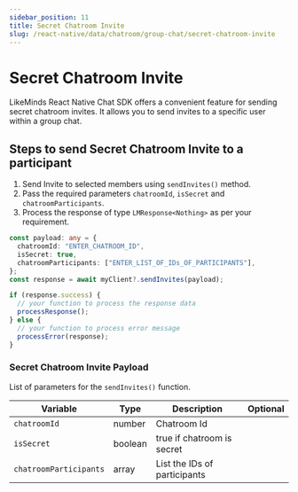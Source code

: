 ```yaml
---
sidebar_position: 11
title: Secret Chatroom Invite
slug: /react-native/data/chatroom/group-chat/secret-chatroom-invite
---
```


# Secret Chatroom Invite

LikeMinds React Native Chat SDK offers a convenient feature for sending secret chatroom invites. It allows you to send invites to a specific user within a group chat.

## Steps to send Secret Chatroom Invite to a participant

1. Send Invite to selected members using `sendInvites()` method.
2. Pass the required parameters `chatroomId`, `isSecret` and `chatroomParticipants`.
3. Process the response of type `LMResponse<Nothing>` as per your requirement.

```ts
const payload: any = {
  chatroomId: "ENTER_CHATROOM_ID",
  isSecret: true,
  chatroomParticipants: ["ENTER_LIST_OF_IDs_OF_PARTICIPANTS"],
};
const response = await myClient?.sendInvites(payload);

if (response.success) {
  // your function to process the response data
  processResponse();
} else {
  // your function to process error message
  processError(response);
}
```

### Secret Chatroom Invite Payload

List of parameters for the `sendInvites()` function.

| Variable               | Type    | Description                  | Optional |
| ---------------------- | ------- | ---------------------------- | -------- |
| `chatroomId`           | number  | Chatroom Id                  |          |
| `isSecret`             | boolean | true if chatroom is secret   |          |
| `chatroomParticipants` | array   | List the IDs of participants |          |
